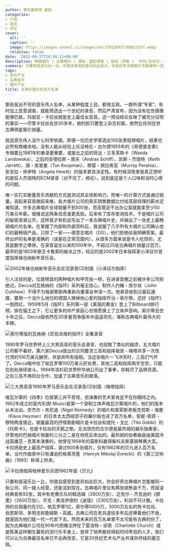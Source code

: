 ```yaml
---
author: 莱布雷希特 盛韵
categories:
- 介绍
- 音乐
- 评论
cover:
  alt: ''
  caption: ''
  image: https://images.soomal.cc/images/doc/20120927/00023197.webp
  relative: false
date: '2012-09-27T14:50:11+08:00'
description: 畅销唱片 | 古典唱片 | 源自：盛韵博客 | 版权：转载 |  平均/总评分：09.67/29
summary: 只要和摇滚乐比一比，你就会感受到差异如此巨大，你会好奇古典唱片怎能被同一些公司、同一拨人经营，还能活到现在。古典唱片里仅有两张销售逾千万，而摇滚经典竟有92张，其中有老鹰乐队的精选辑（2800万张）、迈克尔・杰克逊的《颤栗》（2600万张）、平克・弗洛伊德的《迷墙》（2300万张），利润不可计数……
tags:
- 音乐产业
- 古典音乐
- 唱片产业
title: 古典乐唱片的百万名单
---
```


那些层出不穷的音乐伟人名单，从某种程度上说，都很主观。一群所谓“专家”，有时加上民意调查，就能筛选出一个世纪的录音，然后严肃宣布，因为没有在世偶像能够匹敌，玛丽亚・卡拉丝就是史上最佳女高音。这一预设结论反映了被充分证明的事实――尽管卡拉丝去世30多年，她的脸只要登上杂志封面，依然比任何在世古典明星吸引销量。

挑选音乐伟人没什么科学依据。即便一位历史学家选出100张里程碑唱片，结果也必然有商榷余地。没有人能从经验上论证格伦・古尔德1955年的《哥德堡变奏》专辑要比1981年的重录更重要，或是比之前的旺达・兰多芙斯卡（Wanda Landowska）、之后的安德拉斯・席夫（Andras Schiff）、凯斯・杰瑞特（Keith Jarrett）、唐・库普曼（Ton Koopman）、穆雷・佩拉希亚（Murray Perahia）、安吉拉・休伊特（Angela Hewitt）的版本更具决定性。有时候深夜里我真正想听的是狂人杰瑞特的ECM录音（对不住了，格伦）。说到底这是个人口味和当时心境的问题。

唯一实打实衡量音乐贡献的方式是测试其全球影响力，而唯一的计算方式是通过销量。说起来容易做起来难，各大唱片公司的真实销售数据比付给高层经理的薪水还难知道。许多古典唱片全球销量不到500张，而高管足不出办公室就能拿至少50万美元年薪。很难说这两条信息谁更丢脸。后来有了库存查询技术，于是唱片公司的秘密渐渐公开。这样我才有机会写出了一本古典唱片史，并辑出了一张史上最畅销唱片的名单。在掌握了内部和外部资料后，我说服了几乎所有大唱片公司确认他们的最畅销产品，只除了一家――德意志唱片（DG），他们拒绝给我明确答案。最终出炉的名单是准确的（误差在正常范围内），从很多方面来说是令人吃惊的，尤其是数字之寒碜。在录音诞生以来的100年中，不超过25张古典唱片销量过百万，最早的是1903年歌王卡鲁索的破冰之作，较近的是2002年日本指挥家小泽征尔首度指挥维也纳新年音乐会。

![2002年维也纳新年音乐会实况录音CD封面（小泽征尔指挥）](https://images.soomal.cc/images/doc/20120927/00023196.webp)





引人注目的是，位居榜首的两种唱片和甲壳虫一样，在进录音棚之前被许多公司拒绝过。Decca对瓦格纳的《指环》系列毫无信心，制作人约翰・库尔肖（John Culshaw）不得不为每部歌剧再重新向董事会申请一次。他甚至收到过最后通牒，要用一个没什么地位的德国人换掉他心爱的指挥乔治・索尔蒂。还好《指环》一炮而红。1959年5月《指环》系列第一部《莱茵的黄金》登上了Billboard排行榜，排在猫王之下，它让更多的中产家庭心甘情愿换上了立体声音响。索尔蒂去世十年之后，Decca版依然在20多套竞争版本中遥遥领先，堪称古典唱片最伟大的丰碑。

![索尔蒂版的瓦格纳《尼伯龙根的指环》全集录音](https://images.soomal.cc/images/doc/20120927/00023198.webp)





1990年罗马世界杯上三大男高音的音乐会录音，也招致了类似的疑虑，五大唱片公司都不看好。第六家Decca提出的合同要求三高和指挥祖宾・梅塔共享一次性付清的100万美元酬劳，并放弃所有版税。当这张唱片一飞冲天时，三高们气坏了。Decca暗中给了帕瓦罗蒂100万美元好处费，其他二高和指挥两手空空，只能在别处继续奋斗。1994年洛杉矶世界杯华纳公司出了重拳，却耗尽了品牌资源。之后三高不再同台合作，加速了古典音乐的衰落。

![三大男高音1990年罗马音乐会实况录音CD封面（梅塔指挥）](https://images.soomal.cc/images/doc/20120927/00023197.webp)





维瓦尔第的《四季》位居第三并不奇怪，但演奏的艺术家肯定不在你期待之内。1952年成立的室内乐团I Musici是第一个录制立体声维瓦尔第唱片的，他们的版本从未淡出。奈杰尔・肯尼迪（Nigel Kennedy）的唱片和拿索斯老板克劳斯・海曼（Klaus Heyman）的日本太太西岐崇子的廉价版也进了百万名单，安妮-索菲・穆特两度接近。销量最高的抒情歌剧唱片是卡拉丝和提托・戈比（Tito Gobbi）的《托斯卡》，也是卡拉丝的天鹅之歌。无法效仿的古尔德是最热销的器乐独奏家，尽管他的巴赫唱片销量的三分之二是在他死后卖出的。最热销的协奏曲是由美国冷战英雄范・克莱本演奏的，他曾在1958年的莫斯科赢得柴科夫斯基钢琴赛大奖。卡拉扬是史上最高产指挥，录过900多张唱片，仅有1962年的贝九进入百万名单。当代作曲家中只有谦逊的格莱茨基（Henryk Mikolaj Gorecki）的《第三交响曲》（1993）称得上热卖。

![卡拉扬指挥柏林爱乐乐团1962年版《贝九》](https://images.soomal.cc/images/doc/20120927/00023199.webp)





只要和摇滚乐比一比，你就会感受到差异如此巨大，你会好奇古典唱片怎能被同一些公司、同一拨人经营，还能活到现在。古典唱片里仅有两张销售逾千万，而摇滚经典竟有92张，其中有老鹰乐队的精选辑（2800万张）、迈克尔・杰克逊的《颤栗》（2600万张）、平克・弗洛伊德的《迷墙》（2300万张），利润不可计数。卡拉扬的总销量约在2亿，帕瓦罗蒂1亿，索尔蒂5000万，3000万左右的有卡拉丝、伯恩斯坦、多明戈和詹姆斯・高威。古典公司在老兵退役多年后还捧着他们不放，就是因为他们能一代一代卖下去。然而未来的百万名单里不太可能有古典的份了，因为古典唱片公司在90年代把赌注押在了夏洛特・邱奇（Charlotte Church）或是陈美这样朝生暮死的流行乐手身上，放弃了培养能经得起时间考验的人才。我们可以认为古典最佳名单已不会再改变，它是20世纪艺术与产业共谋并终结的墓志铭。